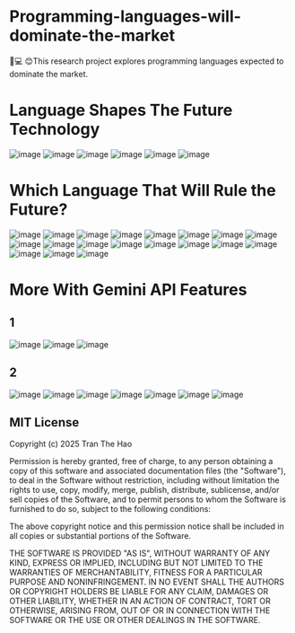 # Programming-languages-will-dominate-the-market
🚀💻 😊This research project explores programming languages expected to dominate the market.

# Language Shapes The Future Technology

![image](https://github.com/user-attachments/assets/cc514735-b9dd-415c-b14f-f9dba59e662e)
![image](https://github.com/user-attachments/assets/557d1467-b13a-4843-8423-f2d2cbf16479)
![image](https://github.com/user-attachments/assets/cb9617be-3f77-40b0-a489-8589c21706bf)
![image](https://github.com/user-attachments/assets/84232e2b-45ad-4f5b-bf8e-5e78c0c682f0)
![image](https://github.com/user-attachments/assets/2750ab23-09a9-4e51-9161-705229d33769)
![image](https://github.com/user-attachments/assets/259c7cfa-7653-4ae0-9697-0219d603b247)

# Which Language That Will Rule the Future?

![image](https://github.com/user-attachments/assets/83bbb387-82c6-4301-b1b6-00987c80830d)
![image](https://github.com/user-attachments/assets/c1ade810-7c39-4bb3-8d8a-f3a37ff7f4ad)
![image](https://github.com/user-attachments/assets/8cbca465-2e83-4dd9-a445-0775ac2f245e)
![image](https://github.com/user-attachments/assets/14db80f2-452d-4085-aa64-4933f62a2459)
![image](https://github.com/user-attachments/assets/73946740-d906-4b1a-ab4b-7c271ff805b9)
![image](https://github.com/user-attachments/assets/94c006cf-e102-4726-bfc1-6b4f1c3cc3fa)
![image](https://github.com/user-attachments/assets/10915ed7-f6c1-4fba-ad9d-ff1e345041a4)
![image](https://github.com/user-attachments/assets/5a99f3ac-c333-4d36-98b8-25d659ecf552)
![image](https://github.com/user-attachments/assets/2d691336-e1f0-40ca-8392-6311b3126853)
![image](https://github.com/user-attachments/assets/2ca74637-92f3-4039-86c3-7bde7448fc85)
![image](https://github.com/user-attachments/assets/226b4515-b149-4af0-9bdf-ea69a8e25b38)
![image](https://github.com/user-attachments/assets/cbd6e7c9-ca66-4ae9-ba6d-9dae0e6502f0)
![image](https://github.com/user-attachments/assets/67aabb9b-081f-45b3-93af-22b307ebd07e)
![image](https://github.com/user-attachments/assets/91ae553e-f55c-4df5-8fb0-035c7625def9)
![image](https://github.com/user-attachments/assets/129a6ffb-91be-4893-abcf-373fffaf79aa)
![image](https://github.com/user-attachments/assets/d0038c21-b06c-4e9a-8ea5-fb1147065e7d)
![image](https://github.com/user-attachments/assets/d093e2dc-6e1e-4c30-8295-e6b88f286be0)
![image](https://github.com/user-attachments/assets/e8d878bd-7172-4a88-8d24-9e1cf1a3b1bf)
![image](https://github.com/user-attachments/assets/e706f7d4-4928-45b4-a2ed-93d3b15d9154)


# More With Gemini API Features
## 1
![image](https://github.com/user-attachments/assets/31fc12e4-6449-41f7-9d5b-b1f754b2dc7d)
![image](https://github.com/user-attachments/assets/25a56e14-bece-4fc8-80c3-1c39c8ce1fb3)
![image](https://github.com/user-attachments/assets/44382ca2-8a92-4c73-8666-fd84c20fad9e)
## 2
![image](https://github.com/user-attachments/assets/9c7016e1-903c-4b65-a476-536d5ad33504)
![image](https://github.com/user-attachments/assets/4d39dc1d-35d9-4beb-8bd8-5d4550f3266b)
![image](https://github.com/user-attachments/assets/d57939db-6ef9-4b30-bb06-e6fa5b464ffa)
![image](https://github.com/user-attachments/assets/1b5bd430-e5a7-444d-814d-a9f4cc9699ff)
![image](https://github.com/user-attachments/assets/06e254b4-a453-4a5f-9050-dcf100b7ac04)
![image](https://github.com/user-attachments/assets/7ead015c-b692-4d8c-8b99-c7bf51f445ee)
![image](https://github.com/user-attachments/assets/41406a8c-4660-4672-803b-6783729b17f5)





















## MIT License

Copyright (c) 2025 Tran The Hao

Permission is hereby granted, free of charge, to any person obtaining a copy
of this software and associated documentation files (the "Software"), to deal
in the Software without restriction, including without limitation the rights
to use, copy, modify, merge, publish, distribute, sublicense, and/or sell
copies of the Software, and to permit persons to whom the Software is
furnished to do so, subject to the following conditions:

The above copyright notice and this permission notice shall be included in all
copies or substantial portions of the Software.

THE SOFTWARE IS PROVIDED "AS IS", WITHOUT WARRANTY OF ANY KIND, EXPRESS OR
IMPLIED, INCLUDING BUT NOT LIMITED TO THE WARRANTIES OF MERCHANTABILITY,
FITNESS FOR A PARTICULAR PURPOSE AND NONINFRINGEMENT. IN NO EVENT SHALL THE
AUTHORS OR COPYRIGHT HOLDERS BE LIABLE FOR ANY CLAIM, DAMAGES OR OTHER
LIABILITY, WHETHER IN AN ACTION OF CONTRACT, TORT OR OTHERWISE, ARISING FROM,
OUT OF OR IN CONNECTION WITH THE SOFTWARE OR THE USE OR OTHER DEALINGS IN THE
SOFTWARE.
